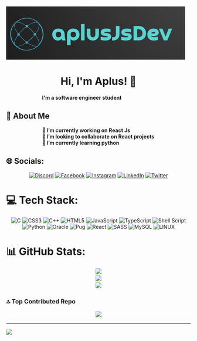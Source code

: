 ![aplus_logo](./aplus_logo.jpeg)

<div align="center">

# Hi, I'm Aplus! 👋
</div>
  
&emsp;&emsp;&emsp;&emsp;&emsp;&emsp;&emsp;<b>I'm a software engineer student</b>

## 🚀 About Me
<b>

&emsp;&emsp;&emsp;&emsp;&emsp;&emsp;&emsp;🔭 I’m currently working on React Js<br>&emsp;&emsp;&emsp;&emsp;&emsp;&emsp;&emsp;👯 I’m looking to collaborate on React projects<br>&emsp;&emsp;&emsp;&emsp;&emsp;&emsp;&emsp;🌱 I’m currently learning python<br>
</b>

## 🌐 Socials:

<div align="center">

[![Discord](https://img.shields.io/badge/Discord-%237289DA.svg?logo=discord&logoColor=white)](https://discord.gg/https://discord.gg/NVnNekbE) [![Facebook](https://img.shields.io/badge/Facebook-%231877F2.svg?logo=Facebook&logoColor=white)](https://www.facebook.com/profile.php?id=100072748726653) [![Instagram](https://img.shields.io/badge/Instagram-%23E4405F.svg?logo=Instagram&logoColor=white)](https://instagram.com/abdessamadplus) [![LinkedIn](https://img.shields.io/badge/LinkedIn-%230077B5.svg?logo=linkedin&logoColor=white)](https://www.linkedin.com/in/abdessamad-laabid-836a12270?lipi=urn%3Ali%3Apage%3Ad_flagship3_profile_view_base_contact_details%3BVT1%2BeoSJSfWkCPliV27QGA%3D%3D) [![Twitter](https://img.shields.io/badge/Twitter-%231DA1F2.svg?logo=Twitter&logoColor=white)](https://twitter.com/Abdessamad_Plus)
</div>

# 💻 Tech Stack:

<div align="center">
  
![C](https://img.shields.io/badge/c-%2300599C.svg?style=for-the-badge&logo=c&logoColor=white) ![CSS3](https://img.shields.io/badge/css3-%231572B6.svg?style=for-the-badge&logo=css3&logoColor=white) ![C++](https://img.shields.io/badge/c++-%2300599C.svg?style=for-the-badge&logo=c%2B%2B&logoColor=white) ![HTML5](https://img.shields.io/badge/html5-%23E34F26.svg?style=for-the-badge&logo=html5&logoColor=white) ![JavaScript](https://img.shields.io/badge/javascript-%23323330.svg?style=for-the-badge&logo=javascript&logoColor=%23F7DF1E) ![TypeScript](https://img.shields.io/badge/typescript-%23007ACC.svg?style=for-the-badge&logo=typescript&logoColor=white) ![Shell Script](https://img.shields.io/badge/shell_script-%23121011.svg?style=for-the-badge&logo=gnu-bash&logoColor=white) ![Python](https://img.shields.io/badge/python-3670A0?style=for-the-badge&logo=python&logoColor=ffdd54) ![Oracle](https://img.shields.io/badge/Oracle-F80000?style=for-the-badge&logo=oracle&logoColor=white) ![Pug](https://img.shields.io/badge/Pug-FFF?style=for-the-badge&logo=pug&logoColor=A86454) ![React](https://img.shields.io/badge/react-%2320232a.svg?style=for-the-badge&logo=react&logoColor=%2361DAFB) ![SASS](https://img.shields.io/badge/SASS-hotpink.svg?style=for-the-badge&logo=SASS&logoColor=white) ![MySQL](https://img.shields.io/badge/mysql-%2300f.svg?style=for-the-badge&logo=mysql&logoColor=white) ![LINUX](https://img.shields.io/badge/Linux-FCC624?style=for-the-badge&logo=linux&logoColor=black)
</div>

# 📊 GitHub Stats:

<div align="center">

![](https://github-readme-stats.vercel.app/api?username=AplusJsDev&theme=dark&hide_border=false&include_all_commits=true&count_private=false)<br/>
![](https://github-readme-streak-stats.herokuapp.com/?user=AplusJsDev&theme=dark&hide_border=false)<br/>
![](https://github-readme-stats.vercel.app/api/top-langs/?username=AplusJsDev&theme=dark&hide_border=false&include_all_commits=true&count_private=false&layout=compact)
</div>

### 🔝 Top Contributed Repo

<div align="center">
  
![](https://github-contributor-stats.vercel.app/api?username=AplusJsDev&limit=5&theme=dark&combine_all_yearly_contributions=true)
</div>

---
[![](https://visitcount.itsvg.in/api?id=AplusJsDev&icon=0&color=0)](https://visitcount.itsvg.in)
